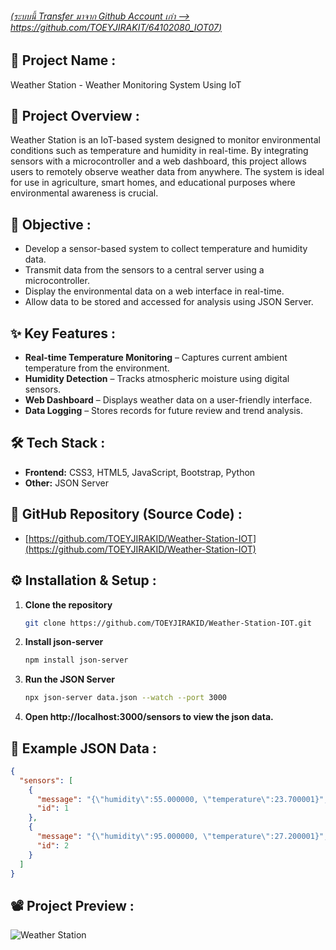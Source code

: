 ###### [(ระบบนี้ Transfer มาจาก Github Account เก่า --> https://github.com/TOEYJIRAKIT/64102080_IOT07)](https://github.com/TOEYJIRAKIT/64102080_IOT07)

## 🚀 **Project Name** :

Weather Station - Weather Monitoring System Using IoT

## 📌 **Project Overview** :

Weather Station is an IoT-based system designed to monitor environmental conditions such as temperature and humidity in real-time. By integrating sensors with a microcontroller and a web dashboard, this project allows users to remotely observe weather data from anywhere. The system is ideal for use in agriculture, smart homes, and educational purposes where environmental awareness is crucial.

## 🎯 **Objective** :

- Develop a sensor-based system to collect temperature and humidity data.
- Transmit data from the sensors to a central server using a microcontroller.
- Display the environmental data on a web interface in real-time.
- Allow data to be stored and accessed for analysis using JSON Server.

## ✨ **Key Features** :

- **Real-time Temperature Monitoring** – Captures current ambient temperature from the environment.
- **Humidity Detection** – Tracks atmospheric moisture using digital sensors.
- **Web Dashboard** – Displays weather data on a user-friendly interface.
- **Data Logging** – Stores records for future review and trend analysis.

## 🛠 **Tech Stack** :

- **Frontend:** CSS3, HTML5, JavaScript, Bootstrap, Python
- **Other:** JSON Server

## 📂 **GitHub Repository (Source Code)** :

- [https://github.com/TOEYJIRAKID/Weather-Station-IOT](https://github.com/TOEYJIRAKID/Weather-Station-IOT)

## ⚙️ **Installation & Setup** :

1. **Clone the repository**  
   ```bash
   git clone https://github.com/TOEYJIRAKID/Weather-Station-IOT.git
   ```  
2. **Install json-server**  
   ```bash
   npm install json-server
   ```  
3. **Run the JSON Server**  
   ```bash
   npx json-server data.json --watch --port 3000
   ```  
4. **Open http://localhost:3000/sensors to view the json data.**

## 📃 Example JSON Data :

```json
{
  "sensors": [
    {
      "message": "{\"humidity\":55.000000, \"temperature\":23.700001}",
      "id": 1
    },
    {
      "message": "{\"humidity\":95.000000, \"temperature\":27.200001}",
      "id": 2
    }
  ]
}
```

## 📽️ **Project Preview** :

![Weather Station](https://github.com/TOEYJIRAKID/personal_gif_public/blob/main/Weather-Station.gif)

